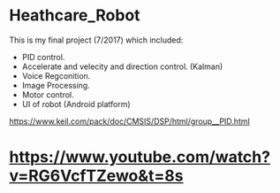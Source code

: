 # Heathcare_Robot
This is my final project (7/2017) which included:
  + PID control.
  + Accelerate and velecity and direction control. (Kalman)
  + Voice Regconition.
  + Image Processing.
  + Motor control.
  + UI of robot (Android platform)
  
https://www.keil.com/pack/doc/CMSIS/DSP/html/group__PID.html
# https://www.youtube.com/watch?v=RG6VcfTZewo&t=8s
